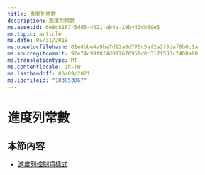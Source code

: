 ```yaml
---
title: 進度列常數
description: 進度列常數
ms.assetid: 6e8c8167-5dd5-4521-ab4a-19b443db69e5
ms.topic: article
ms.date: 05/31/2018
ms.openlocfilehash: 01e8bbe4a9ba7d92a6d775c5af2a2f3daf6b0c1a
ms.sourcegitcommit: 92e74c99f8f4d097676959d0c317f533c2400a80
ms.translationtype: MT
ms.contentlocale: zh-TW
ms.lasthandoff: 03/09/2021
ms.locfileid: "103853867"
---
```

# <a name="progress-bar-constants"></a>進度列常數

## <a name="in-this-section"></a>本節內容

-   [進度列控制項樣式](progress-bar-control-styles.md)

 

 




